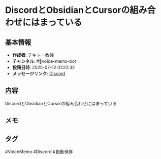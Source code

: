 # DiscordとObsidianとCursorの組み合わせにはまっている

## 基本情報
- **作成者**: テキトー教師
- **チャンネル**: #📣voice-memo-bot
- **投稿日時**: 2025-07-12 01:22:32
- **メッセージリンク**: [Discord](https://discord.com/channels/1206805897398059028/1389747949566820483/1393402113547046912)


## 内容
DiscordとObsidianとCursorの組み合わせにはまっている

## メモ
<!-- ここに感想やメモを記入 -->

## タグ
#VoiceMemo #Discord #自動保存
